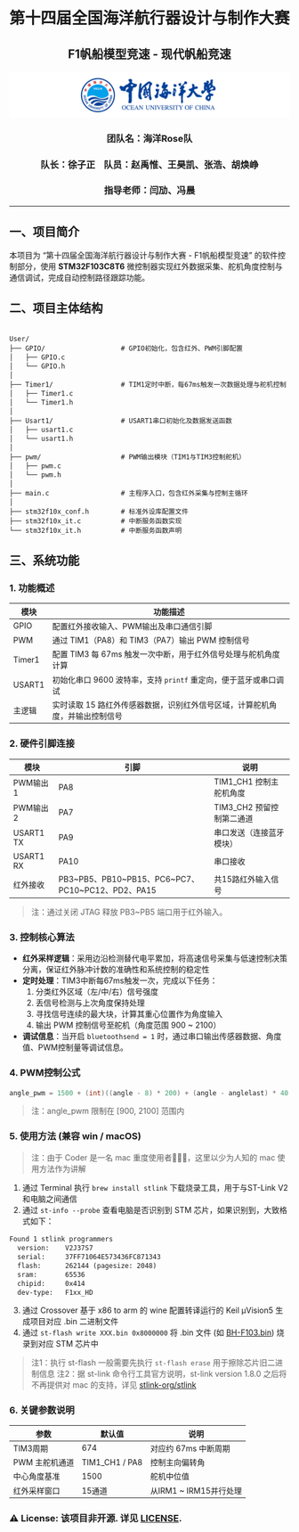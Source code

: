 <div align="center">
    <h1>第十四届全国海洋航行器设计与制作大赛
    <h2>F1帆船模型竞速 - 现代帆船竞速
</div>

<img src="./Doc/img/ouc.png" alt="ouc_alt" title="ouc_img">

<div align="center">
  <h3> 团队名：海洋Rose队
  <h3> 队长：徐子正 &nbsp;&nbsp; 队员：赵禹惟、王昊凯、张浩、胡焕峥
  <h3> 指导老师：闫劢、冯晨
</div>

---

## 一、项目简介
本项目为 “第十四届全国海洋航行器设计与制作大赛 - F1帆船模型竞速” 的软件控制部分，使用 **STM32F103C8T6** 微控制器实现红外数据采集、舵机角度控制与通信调试，完成自动控制路径跟踪功能。

## 二、项目主体结构
<pre><code>
User/
├── GPIO/                   # GPIO初始化，包含红外、PWM引脚配置
│   ├── GPIO.c
│   └── GPIO.h
│
├── Timer1/                 # TIM1定时中断，每67ms触发一次数据处理与舵机控制
│   ├── Timer1.c
│   └── Timer1.h
│
├── Usart1/                 # USART1串口初始化及数据发送函数
│   ├── usart1.c
│   └── usart1.h
│
├── pwm/                    # PWM输出模块（TIM1与TIM3控制舵机）
│   ├── pwm.c
│   └── pwm.h
│
├── main.c                  # 主程序入口，包含红外采集与控制主循环
│
├── stm32f10x_conf.h        # 标准外设库配置文件
├── stm32f10x_it.c          # 中断服务函数实现
└── stm32f10x_it.h          # 中断服务函数声明
</code></pre>

## 三、系统功能
### 1. 功能概述
| 模块     | 功能描述 |
|----------|----------|
| GPIO     | 配置红外接收输入、PWM输出及串口通信引脚 |
| PWM      | 通过 TIM1（PA8）和 TIM3（PA7）输出 PWM 控制信号 |
| Timer1   | 配置 TIM3 每 67ms 触发一次中断，用于红外信号处理与舵机角度计算 |
| USART1   | 初始化串口 9600 波特率，支持 `printf` 重定向，便于蓝牙或串口调试 |
| 主逻辑   | 实时读取 15 路红外传感器数据，识别红外信号区域，计算舵机角度，并输出控制信号 |

### 2. 硬件引脚连接
| 模块        | 引脚      | 说明                     |
|-------------|-----------|--------------------------|
| PWM输出1    | PA8       | TIM1_CH1 控制主舵机角度 |
| PWM输出2    | PA7       | TIM3_CH2 预留控制第二通道 |
| USART1 TX   | PA9       | 串口发送（连接蓝牙模块） |
| USART1 RX   | PA10      | 串口接收                 |
| 红外接收    | PB3\~PB5、PB10\~PB15、PC6\~PC7、PC10\~PC12、PD2、PA15 | 共15路红外输入信号 |
> 注：通过关闭 JTAG 释放 PB3~PB5 端口用于红外输入。

### 3. 控制核心算法
- **红外采样逻辑**：采用边沿检测替代电平累加，将高速信号采集与低速控制决策分离，保证红外脉冲计数的准确性和系统控制的稳定性
- **定时处理**：TIM3中断每67ms触发一次，完成以下任务：
  1. 分类红外区域（左/中/右）信号强度
  2. 丢信号检测与上次角度保持处理
  3. 寻找信号连续的最大块，计算其重心位置作为角度输入
  4. 输出 PWM 控制信号至舵机（角度范围 900 ~ 2100）
- **调试信息**：当开启 `bluetoothsend = 1` 时，通过串口输出传感器数据、角度值、PWM控制量等调试信息。

### 4. PWM控制公式
```c {.line-numbers}
angle_pwm = 1500 + (int)((angle - 8) * 200) + (angle - anglelast) * 40;
```
> 注：angle_pwm 限制在 [900, 2100] 范围内

### 5. 使用方法 (兼容 win / macOS)
> 注：由于 Coder 是一名 mac 重度使用者🧑🏻‍💻，这里以少为人知的 mac 使用方法作为讲解
1.	通过 Terminal 执行 `brew install stlink` 下载烧录工具，用于与ST-Link V2和电脑之间通信
2. 通过 `st-info --probe` 查看电脑是否识别到 STM 芯片，如果识别到，大致格式如下：
```
Found 1 stlink programmers
  version:    V2J37S7
  serial:     37FF71064E573436FC871343
  flash:      262144 (pagesize: 2048)
  sram:       65536
  chipid:     0x414
  dev-type:   F1xx_HD
```
3. 通过 Crossover 基于 x86 to arm 的 wine 配置转译运行的 Keil µVision5 生成项目对应 .bin 二进制文件
4. 通过 `st-flash write XXX.bin 0x8000000` 将 .bin 文件 (如 [BH-F103.bin](./Project/Objects/BH-F103.bin))
烧录到对应 STM 芯片中
> 注1：执行 st-flash 一般需要先执行 `st-flash erase` 用于擦除芯片旧二进制信息
> 注2：据 st-link 命令行工具官方说明，st-link version 1.8.0 之后将不再提供对 mac 的支持，详见 [stlink-org/stlink](https://github.com/stlink-org/stlink.git)

### 6. 关键参数说明
| 参数 | 默认值 | 说明 |
|-------------|-----------|--------------------------|
| TIM3周期 | 674 | 对应约 67ms 中断周期 |
| PWM 主舵机通道 | TIM1_CH1 / PA8 | 控制主向偏转角 |
| 中心角度基准 | 1500 | 舵机中位值 |
| 红外采样窗口 | 15通道 | 从IRM1 ~ IRM15并行处理 |

### ⚠️ License: 该项目非开源. 详见 [LICENSE](./LICENSE).
